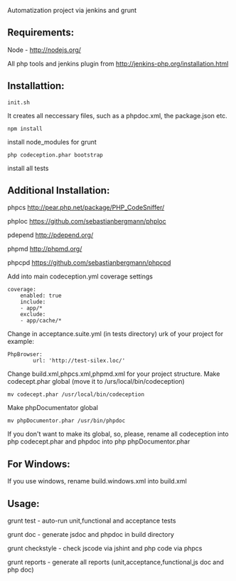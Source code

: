 Automatization project via jenkins and grunt

Requirements:
-------------

Node - http://nodejs.org/

All php tools and jenkins plugin from http://jenkins-php.org/installation.html

Installattion:
-------------
    init.sh

It creates all neccessary files, such as a phpdoc.xml, the package.json etc.

	npm install


install node_modules for grunt



	php codeception.phar bootstrap

 
install all tests


Additional Installation:
-----------------------

phpcs
http://pear.php.net/package/PHP_CodeSniffer/

phploc
https://github.com/sebastianbergmann/phploc

pdepend
http://pdepend.org/

phpmd
http://phpmd.org/

phpcpd
https://github.com/sebastianbergmann/phpcpd



Add into main codeception.yml coverage settings 

	coverage:
	    enabled: true
	    include:
		- app/*
	    exclude:
		- app/cache/*


Change in acceptance.suite.yml (in tests directory) urk of your project for example:

 
	PhpBrowser:
            url: 'http://test-silex.loc/'


Change build.xml,phpcs.xml,phpmd.xml for your project structure.
Make codecept.phar global (move it to /urs/local/bin/codeception)

    mv codecept.phar /usr/local/bin/codeception

Make phpDocumentator global

    mv phpDocumentor.phar /usr/bin/phpdoc

If you don't want to make its global, so, please, rename all codeception into php codecept.phar
and phpdoc into php phpDocumentor.phar

For Windows:
-----------

If you use windows, rename build.windows.xml into build.xml



Usage:
--------

grunt test - auto-run unit,functional and acceptance tests

grunt doc - generate jsdoc and phpdoc in build directory

grunt checkstyle - check jscode via jshint and php code via phpcs

grunt reports - generate all reports (unit,acceptance,functional,js doc and php doc)



